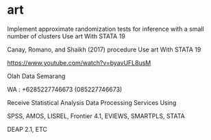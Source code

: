 # art
Implement approximate randomization tests for inference with a small number of clusters Use art With STATA 19

Canay, Romano, and Shaikh (2017) procedure Use art With STATA 19

https://www.youtube.com/watch?v=byavUFL8usM

Olah Data Semarang

WA : +6285227746673 (085227746673)

Receive Statistical Analysis Data Processing Services Using

SPSS, AMOS, LISREL, Frontier 4.1, EVIEWS, SMARTPLS, STATA

DEAP 2.1, ETC
